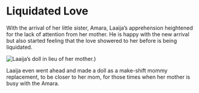 # Liquidated Love

With the arrival of her little sister, Amara, Laaija’s apprehension heightened for the lack of attention from her mother. He is happy with the new arrival but also started feeling that the love showered to her before is being liquidated.

![Laaija’s doll in lieu of her mother.)](https://cdn.oinam.com/stories/2016/laaija-doll-mom.jpg)

Laaija even went ahead and made a doll as a make-shift mommy replacement, to be closer to her mom, for those times when her mother is busy with the Amara.
